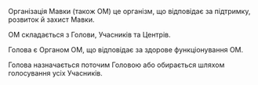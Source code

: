 <subject>Організація Мавки</subject> (також <subject>ОМ</subject>) <keyword>це</keyword> організм, що відповідає за
підтримку, розвиток й
захист <subject>Мавки</subject>.

<subject>ОМ</subject> складається з <subject>Голови</subject>, <subject>Учасників</subject> <keyword>
та</keyword> <subject>
Центрів</subject>.

<subject>Голова</subject> є <subject>Органом</subject> <subject>ОМ</subject>, що відповідає за здорове
функціонування <subject>ОМ</subject>.

<subject>Голова</subject> назначається поточим <subject>Головою</subject> <keyword>або</keyword> обирається шляхом
голосування усіх <subject>Учасників</subject>.